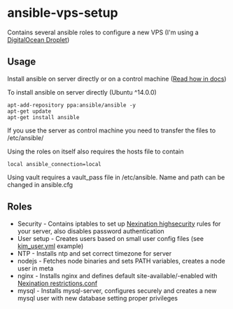 # ansible-vps-setup

Contains several ansible roles to configure a new VPS (I'm using a [DigitalOcean Droplet](https://www.digitalocean.com))

## Usage
Install ansible on server directly or on a control machine ([Read how in docs](http://docs.ansible.com/ansible/intro_installation.html))

To install ansible on server directly (Ubuntu ^14.0.0)
```
apt-add-repository ppa:ansible/ansible -y
apt-get update
apt-get install ansible
```

If you use the server as control machine you need to transfer the files to /etc/ansible/

Using the roles on itself also requires the hosts file to contain
```
local ansible_connection=local
```

Using vault requires a vault_pass file in /etc/ansible. Name and path can be changed in ansible.cfg

## Roles

* Security - Contains iptables to set up [Nexination highsecurity](https://github.com/Nexination/configuration-collection/blob/master/etc/iptables/highsecurity) rules for your server, also disables password authentication
* User setup - Creates users based on small user config files (see [kim_user.yml](https://github.com/kideh88/ansible-vps-setup/blob/master/mkk_config/vars/kim_user.yml) example)
* NTP - Installs ntp and set correct timezone for server
* nodejs - Fetches node binaries and sets PATH variables, creates a node user in meta
* nginx - Installs nginx and defines default site-available/-enabled with [Nexination restrictions.conf](https://github.com/Nexination/configuration-collection/blob/master/etc/nginx/global/restrictions.conf)
* mysql - Installs mysql-server, configures securely and creates a new mysql user with new database setting proper privileges


